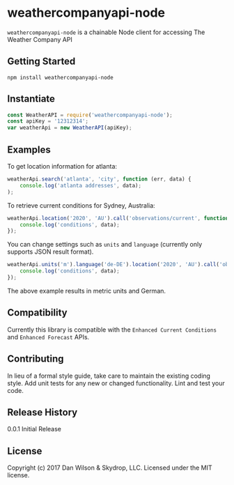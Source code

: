 # weathercompanyapi-node
`weathercompanyapi-node` is a chainable Node client for accessing The Weather Company API

## Getting Started
```shell
npm install weathercompanyapi-node
```
## Instantiate
```js
const WeatherAPI = require('weathercompanyapi-node');
const apiKey = '12312314';
var weatherApi = new WeatherAPI(apiKey);
```

## Examples
To get location information for atlanta:
```js
weatherApi.search('atlanta', 'city', function (err, data) {
    console.log('atlanta addresses', data);
);
```

To retrieve current conditions for Sydney, Australia:
```js
weatherApi.location('2020', 'AU').call('observations/current', function (err, data) {
    console.log('conditions', data);
});
```

You can change settings such as `units` and `language` (currently only supports JSON result format).
```js
weatherApi.units('m').language('de-DE').location('2020', 'AU').call('observations/current', function (err, data) {
    console.log('conditions', data);
});
```
The above example results in metric units and German.

## Compatibility
Currently this library is compatible with the `Enhanced Current Conditions` and `Enhanced Forecast` APIs.

## Contributing
In lieu of a formal style guide, take care to maintain the existing coding style. Add unit tests for any new or changed functionality. Lint and test your code.

## Release History
0.0.1 Initial Release

## License
Copyright (c) 2017 Dan Wilson &amp; Skydrop, LLC. Licensed under the MIT license.